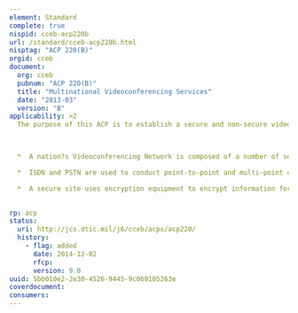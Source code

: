 ```yaml
---
element: Standard
complete: true
nispid: cceb-acp220b
url: /standard/cceb-acp220b.html
nisptag: "ACP 220(B)"
orgid: cceb
document:
  org: cceb
  pubnum: "ACP 220(B)"
  title: "Multinational Videoconferencing Services"
  date: "2013-03"
  version: "B"
applicability: >2
  The purpose of this ACP is to establish a secure and non-secure videoteleconferencing (VTC) capability. This capability enables the exchange of military information among the participating nations to enhance military readiness, capability and interoperability.  The Multinational Videoconferencing Services described herein are available to the military communities of each participating nation. These services can be either secure or non-secure, point-to-point or multi-point.

  

  *  A nation?s Videoconferencing Network is composed of a number of secure and non-secure videoconferencing facilities and/or one or more bridging sites.

  *  ISDN and PSTN are used to conduct point-to-point and multi-point conferences for both secure and non-secure videoconference users. Using commercial standards, the bridging site provides videoconferencing users with a wide variety of multi-point services.

  *  A secure site uses encryption equipment to encrypt information for a classified conference.

  
rp: acp
status:
  uri: http://jcs.dtic.mil/j6/cceb/acps/acp220/
  history: 
    - flag: added
      date: 2014-12-02
      rfcp: 
      version: 9.0
uuid: 5bb010e2-2e30-4526-9445-9c069105263e
coverdocument:
consumers:
---
```

